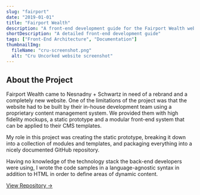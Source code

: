 ```yaml
---
slug: "fairport"
date: "2019-01-01"
title: "Fairport Wealth"
description: "A front-end development guide for the Fairport Wealth website"
shortDescription: "A detailed front-end development guide"
tags: ["Front-End Architecture", "Documentation"]
thumbnailImg:
  fileName: "cru-screenshot.png"
  alt: "Cru Uncorked website screenshot"
---
```


## About the Project

Fairport Wealth came to Nesnadny + Schwartz in need of a rebrand and a completely new website. One of the limitations of the project was that the website had to be built by their in-house development team using a proprietary content management system. We provided them with high fidelity mockups, a static prototype and a modular front-end system that can be applied to their CMS templates.

My role in this project was creating the static prototype, breaking it down into a collection of modules and templates, and packaging everything into a nicely documented GitHub repository.

Having no knowledge of the technology stack the back-end developers were using, I wrote the code samples in a language-agnostic syntax in addition to HTML in order to define areas of dynamic content.

[View Repository &rarr;](https://github.com/NSideas/fairport)